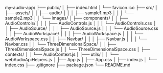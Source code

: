 my-audio-app/
├── public/
│   ├── index.html
│   └── favicon.ico
├── src/
│   ├── assets/
│   │   ├── audio/
│   │   │   ├── sample1.mp3
│   │   │   └── sample2.mp3
│   │   └── images/
│   ├── components/
│   │   ├── AudioControls/
│   │   │   ├── AudioControls.js
│   │   │   └── AudioControls.css
│   │   ├── AudioSource/
│   │   │   ├── AudioSource.js
│   │   │   └── AudioSource.css
│   │   ├── AudioWorkspace/
│   │   │   ├── AudioWorkspace.js
│   │   │   └── AudioWorkspace.css
│   │   ├── Navbar/
│   │   │   ├── Navbar.js
│   │   │   └── Navbar.css
│   │   └── ThreeDimensionalSpace/
│   │       ├── ThreeDimensionalSpace.js
│   │       └── ThreeDimensionalSpace.css
│   ├── contexts/
│   │   └── AudioContext.js
│   ├── utils/
│   │   └── webAudioApiHelpers.js
│   ├── App.js
│   ├── App.css
│   ├── index.js
│   └── index.css
├── .gitignore
├── package.json
└── README.md
